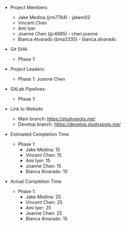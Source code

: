 - Project Members:  
    - Jake Medina (jrm7784) - jakem02  
    - Vincent Chen  
    - Ami Iyer  
    - Joanne Chen (jjc4985) - chen.joanne  
    - Bianca Alvarado  (bma2335) - bianca.alvarado

- Git SHA:
    - Phase 1:

- Project Leaders:
    - Phase 1: Joanne Chen

- GitLab Pipelines:
    - Phase 1: 

- Link to Website
    - Main branch: https://studyspots.me/
    - Develop branch: https://develop.studyspots.me/

- Estimated Completion Time
    - Phase 1:
        - Jake Medina: 15
        - Vincent Chen: 15
        - Ami Iyer: 15
        - Joanne Chen: 15
        - Bianca Alvarado: 10

- Actual Completion Time
    - Phase 1:
        - Jake Medina: 25
        - Vincent Chen: 25
        - Ami Iyer: 25
        - Joanne Chen: 25
        - Bianca Alvarado: 15
